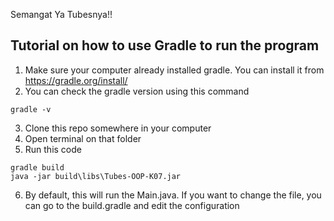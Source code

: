 Semangat Ya Tubesnya!!

## Tutorial on how to use Gradle to run the program

1. Make sure your computer already installed gradle. You can install it from https://gradle.org/install/
2. You can check the gradle version using this command
```
gradle -v
```
3. Clone this repo somewhere in your computer
4. Open terminal on that folder
5. Run this code
```
gradle build
java -jar build\libs\Tubes-OOP-K07.jar
```
6. By default, this will run the Main.java. If you want to change the file, you can go to the build.gradle and edit the configuration
